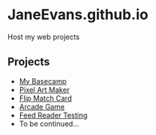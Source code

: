 # JaneEvans.github.io

Host my web projects

## Projects
* [My Basecamp](https://janeevans.github.io/my-portfolio-website/)
* [Pixel Art Maker](https://janeevans.github.io/pixel-art-maker/)
* [Flip Match Card](https://janeevans.github.io/match-card/)
* [Arcade Game](https://janeevans.github.io/arcade-game/)
* [Feed Reader Testing](https://janeevans.github.io/feed-reader-testing/)
* To be continued...

